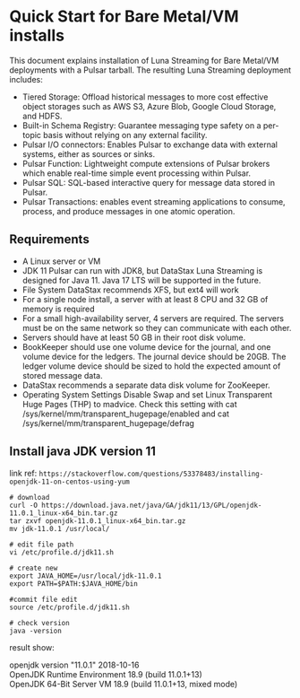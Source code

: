 # Quick Start for Bare Metal/VM installs
This document explains installation of Luna Streaming for Bare Metal/VM deployments with a Pulsar tarball. 
The resulting Luna Streaming deployment includes: 
  - Tiered Storage: Offload historical messages to more cost effective object storages such as AWS S3, Azure Blob, Google Cloud Storage, and HDFS.
  - Built-in Schema Registry: Guarantee messaging type safety on a per-topic basis without relying on any external facility.
  - Pulsar I/O connectors: Enables Pulsar to exchange data with external systems, either as sources or sinks.
  - Pulsar Function: Lightweight compute extensions of Pulsar brokers which enable real-time simple event processing within Pulsar.
  - Pulsar SQL: SQL-based interactive query for message data stored in Pulsar.
  - Pulsar Transactions: enables event streaming applications to consume, process, and produce messages in one atomic operation.

## Requirements
  - A Linux server or VM
  - JDK 11
    Pulsar can run with JDK8, but DataStax Luna Streaming is designed for Java 11. Java 17 LTS will be supported in the future.
  - File System
    DataStax recommends XFS, but ext4 will work
  - For a single node install, a server with at least 8 CPU and 32 GB of memory is required
  - For a small high-availability server, 4 servers are required. The servers must be on the same network so they can communicate with each other.
  - Servers should have at least 50 GB in their root disk volume.
  - BookKeeper should use one volume device for the journal, and one volume device for the ledgers. The journal device should be 20GB. The ledger volume device should be sized to hold the expected amount of stored message data.
  - DataStax recommends a separate data disk volume for ZooKeeper.
  - Operating System Settings Disable Swap and set Linux Transparent Huge Pages (THP) to madvice. Check this setting with cat /sys/kernel/mm/transparent_hugepage/enabled and cat /sys/kernel/mm/transparent_hugepage/defrag

## Install java JDK version 11
link ref: `https://stackoverflow.com/questions/53378483/installing-openjdk-11-on-centos-using-yum`
```
# download 
curl -O https://download.java.net/java/GA/jdk11/13/GPL/openjdk-11.0.1_linux-x64_bin.tar.gz
tar zxvf openjdk-11.0.1_linux-x64_bin.tar.gz
mv jdk-11.0.1 /usr/local/
```
```
# edit file path
vi /etc/profile.d/jdk11.sh
```
```
# create new
export JAVA_HOME=/usr/local/jdk-11.0.1
export PATH=$PATH:$JAVA_HOME/bin
```
```
#commit file edit
source /etc/profile.d/jdk11.sh
```
```
# check version
java -version
```
result show:    
<p> openjdk version "11.0.1" 2018-10-16 <br /> OpenJDK Runtime Environment 18.9 (build 11.0.1+13) <br /> 
OpenJDK 64-Bit Server VM 18.9 (build 11.0.1+13, mixed mode)

